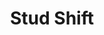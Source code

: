 ---
title: 'Stud Shift'
icon: 'icon.png'
redirect: 'techs/collections/offsets/function:stud_shift'

content:
    items: 
        - '@taxonomy.function': 'stud_shift'
    filter:
        published: true
        type: 'tech' 
---